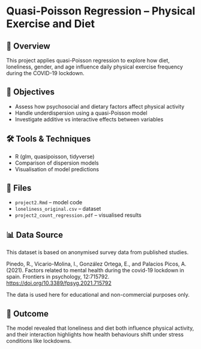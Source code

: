 # Quasi-Poisson Regression – Physical Exercise and Diet

## 📘 Overview
This project applies quasi-Poisson regression to explore how diet, loneliness, gender, and age influence daily physical exercise frequency during the COVID-19 lockdown.

## 🎯 Objectives
- Assess how psychosocial and dietary factors affect physical activity
- Handle underdispersion using a quasi-Poisson model
- Investigate additive vs interactive effects between variables

## 🛠 Tools & Techniques
- R (glm, quasipoisson, tidyverse)
- Comparison of dispersion models
- Visualisation of model predictions

## 📁 Files
- `project2.Rmd` – model code
- `loneliness_original.csv` – dataset
- `project2_count_regression.pdf` – visualised results


## 📊 Data Source
This dataset is based on anonymised survey data from published studies.

Pinedo, R., Vicario-Molina, I., González Ortega, E., and Palacios Picos, A. (2021). Factors related to mental
health during the covid-19 lockdown in spain. Frontiers in psychology, 12:715792. https://doi.org/10.3389/fpsyg.2021.715792

The data is used here for educational and non-commercial purposes only.

## 📌 Outcome
The model revealed that loneliness and diet both influence physical activity, and their interaction highlights how health behaviours shift under stress conditions like lockdowns.
